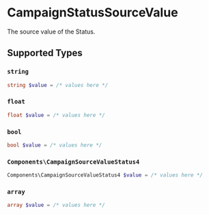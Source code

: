 # CampaignStatusSourceValue

The source value of the Status.


## Supported Types

### `string`

```php
string $value = /* values here */
```

### `float`

```php
float $value = /* values here */
```

### `bool`

```php
bool $value = /* values here */
```

### `Components\CampaignSourceValueStatus4`

```php
Components\CampaignSourceValueStatus4 $value = /* values here */
```

### `array`

```php
array $value = /* values here */
```

